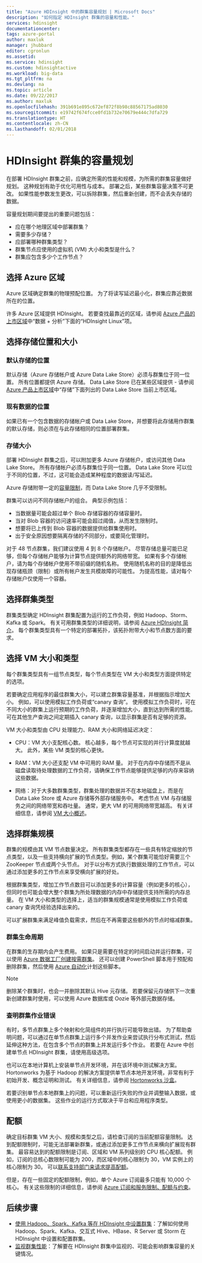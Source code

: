 ```yaml
---
title: "Azure HDInsight 中的群集容量规划 | Microsoft Docs"
description: "如何指定 HDInsight 群集的容量和性能。"
services: hdinsight
documentationcenter: 
tags: azure-portal
author: maxluk
manager: jhubbard
editor: cgronlun
ms.assetid: 
ms.service: hdinsight
ms.custom: hdinsightactive
ms.workload: big-data
ms.tgt_pltfrm: na
ms.devlang: na
ms.topic: article
ms.date: 09/22/2017
ms.author: maxluk
ms.openlocfilehash: 391b691e895c672ef872f8b98c88567175ad8030
ms.sourcegitcommit: e19742f674fcce0fd1b732e70679e444c7dfa729
ms.translationtype: HT
ms.contentlocale: zh-CN
ms.lasthandoff: 02/01/2018
---
```

# <a name="capacity-planning-for-hdinsight-clusters"></a>HDInsight 群集的容量规划

在部署 HDInsight 群集之前，应确定所需的性能和规模，为所需的群集容量做好规划。 这种规划有助于优化可用性与成本。 部署之后，某些群集容量决策不可更改。 如果性能参数发生更改，可以拆除群集，然后重新创建，而不会丢失存储的数据。

容量规划期间要提出的重要问题包括：

* 应在哪个地理区域中部署群集？
* 需要多少存储？
* 应部署哪种群集类型？
* 群集节点应使用的虚拟机 (VM) 大小和类型是什么？
* 群集应包含多少个工作节点？

## <a name="choose-an-azure-region"></a>选择 Azure 区域

Azure 区域确定群集的物理预配位置。 为了将读写延迟最小化，群集应靠近数据所在的位置。

许多 Azure 区域提供 HDInsight。 若要查找最靠近的区域，请参阅 [Azure 产品的上市区域](https://azure.microsoft.com/regions/services/)中“数据 + 分析”下面的“HDInsight Linux”项。

## <a name="choose-storage-location-and-size"></a>选择存储位置和大小

### <a name="location-of-default-storage"></a>默认存储的位置

默认存储（Azure 存储帐户或 Azure Data Lake Store）必须与群集位于同一位置。 所有位置都提供 Azure 存储。 Data Lake Store 已在某些区域提供 - 请参阅 [Azure 产品上市区域](https://azure.microsoft.com/regions/services/)中“存储”下面列出的 Data Lake Store 当前上市区域。

### <a name="location-of-existing-data"></a>现有数据的位置

如果已有一个包含数据的存储帐户或 Data Lake Store，并想要将此存储用作群集的默认存储，则必须在与此存储相同的位置部署群集。

### <a name="storage-size"></a>存储大小

部署 HDInsight 群集之后，可以附加更多 Azure 存储帐户，或访问其他 Data Lake Store。 所有存储帐户必须与群集位于同一位置。 Data Lake Store 可以位于不同的位置，不过，这可能会造成某种程度的数据读/写延迟。

Azure 存储附带一定的[容量限制](../azure-subscription-service-limits.md#storage-limits)，而 Data Lake Store 几乎不受限制。

群集可以访问不同存储帐户的组合。 典型示例包括：

* 当数据量可能会超过单个 Blob 存储容器的存储容量时。
* 当对 Blob 容器的访问速率可能会超过阈值，从而发生限制时。
* 想要将已上传到 Blob 容器的数据提供给群集使用时。
* 出于安全原因想要隔离存储的不同部分，或要简化管理时。

对于 48 节点群集，我们建议使用 4 到 8 个存储帐户。 尽管存储总量可能已足够，但每个存储帐户能够为计算节点提供额外的网络带宽。 如果有多个存储帐户，请为每个存储帐户使用不带前缀的随机名称。 使用随机名称的目的是降低出现存储瓶颈（限制）或所有帐户发生共模故障的可能性。 为提高性能，请对每个存储帐户仅使用一个容器。

## <a name="choose-a-cluster-type"></a>选择群集类型

群集类型确定 HDInsight 群集配置为运行的工作负荷，例如 Hadoop、Storm、Kafka 或 Spark。 有关可用群集类型的详细说明，请参阅 [Azure HDInsight 简介](hadoop/apache-hadoop-introduction.md#cluster-types-in-hdinsight)。 每个群集类型具有一个特定的部署拓扑，该拓扑附带大小和节点数方面的要求。

## <a name="choose-the-vm-size-and-type"></a>选择 VM 大小和类型

每个群集类型具有一组节点类型，每个节点类型在 VM 大小和类型方面提供特定的选项。

若要确定应用程序的最佳群集大小，可以建立群集容量基准，并根据指示增加大小。 例如，可以使用模拟工作负荷或“canary 查询”。 使用模拟工作负荷时，可在不同大小的群集上运行预期的工作负荷，并逐渐增加大小，直到达到所需的性能。 可在其他生产查询之间定期插入 canary 查询，以显示群集是否有足够的资源。

VM 大小和类型由 CPU 处理能力、RAM 大小和网络延迟决定：

* CPU：VM 大小支配核心数。 核心越多，每个节点可实现的并行计算度就越大。 此外，某些 VM 类型的核心更快。

* RAM：VM 大小还支配 VM 中可用的 RAM 量。 对于在内存中存储而不是从磁盘读取待处理数据的工作负荷，请确保工作节点能够提供足够的内存来容纳这些数据。

* 网络：对于大多数群集类型，群集处理的数据并不在本地磁盘上，而是在 Data Lake Store 或 Azure 存储等外部存储服务中。 考虑节点 VM 与存储服务之间的网络带宽和吞吐量。 通常，更大 VM 的可用网络带宽越高。 有关详细信息，请参阅 [VM 大小概述](https://docs.microsoft.com/azure/virtual-machines/linux/sizes)。

## <a name="choose-the-cluster-scale"></a>选择群集规模

群集的规模由其 VM 节点数量决定。 所有群集类型都存在一些具有特定缩放的节点类型，以及一些支持横向扩展的节点类型。例如，某个群集可能恰好需要三个 ZooKeeper 节点或两个头节点。 对于以分布方式执行数据处理的工作节点，可以通过添加更多的工作节点来享受横向扩展的好处。

根据群集类型，增加工作节点数目可以添加更多的计算容量（例如更多的核心），但同时也可能会增大整个群集为所处理数据的内存中存储提供支持所需的内存总量。 在 VM 大小和类型的选择上，适当的群集规模通常是使用模拟工作负荷或 canary 查询凭经验选择出来的。

可以扩展群集来满足峰值负载需求，然后在不再需要这些额外的节点时缩减群集。
<!-- - see [Scaling - best practices](hdinsight-scaling-best-practices.md). -->

### <a name="cluster-lifecycle"></a>群集生命周期

在群集的生存期内会产生费用。 如果只是需要在特定的时间启动并运行群集，可以使用 [Azure 数据工厂创建按需群集](hdinsight-hadoop-create-linux-clusters-adf.md)。 还可以创建 PowerShell 脚本用于预配和删除群集，然后使用 [Azure 自动化](https://azure.microsoft.com/services/automation/)计划这些脚本。

> [!NOTE]
> 删除某个群集时，也会一并删除其默认 Hive 元存储。 若要保留元存储供下一次重新创建群集时使用，可以使用 Azure 数据库或 Oozie 等外部元数据存储。
<!-- see [Using external metadata stores](hdinsight-using-external-metadata-stores.md). -->

### <a name="isolate-cluster-job-errors"></a>查明群集作业错误

有时，多节点群集上多个映射和化简组件的并行执行可能导致出错。 为了帮助查明问题，可以通过在单节点群集上运行多个并发作业来尝试执行分布式测试，然后延伸这种方法，在包含多个节点的群集上并发运行多个作业。 若要在 Azure 中创建单节点 HDInsight 群集，请使用高级选项。

也可以在本地计算机上安装单节点开发环境，并在该环境中测试解决方案。 Hortonworks 为基于 Hadoop 的解决方案提供单节点本地开发环境，非常有利于初始开发、概念证明和测试。 有关详细信息，请参阅 [Hortonworks 沙盒](http://hortonworks.com/products/hortonworks-sandbox/)。

若要识别单节点本地群集上的问题，可以重新运行失败的作业并调整输入数据，或使用更小的数据集。 这些作业的运行方式取决于平台和应用程序类型。

## <a name="quotas"></a>配额

确定目标群集 VM 大小、规模和类型之后，请检查订阅的当前配额容量限制。 达到配额限制时，可能无法部署新群集，或通过添加更多工作节点来横向扩展现有群集。 最容易达到的配额限制是订阅、区域和 VM 系列级别的 CPU 核心配额。 例如，订阅的总核心数限制可能为 200，而区域中的核心限制为 30，VM 实例上的核心限制为 30。 可以[联系支持部门来请求提高配额](https://docs.microsoft.com/azure/azure-supportability/resource-manager-core-quotas-request)。

但是，存在一些固定的配额限制，例如，单个 Azure 订阅最多只能有 10,000 个核心。 有关这些限制的详细信息，请参阅 [Azure 订阅和服务限制、配额与约束](https://docs.microsoft.com/azure/azure-subscription-service-limits#limits-and-the-azure-resource-manager)。

## <a name="next-steps"></a>后续步骤

* [使用 Hadoop、Spark、Kafka 等在 HDInsight 中设置群集](hdinsight-hadoop-provision-linux-clusters.md)：了解如何使用 Hadoop、Spark、Kafka、交互式 Hive、HBase、R Server 或 Storm 在 HDInsight 中设置和配置群集。
* [监视群集性能](hdinsight-key-scenarios-to-monitor.md)：了解要在 HDInsight 群集中监视的、可能会影响群集容量的关键情况。

